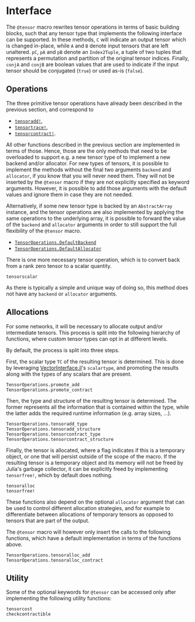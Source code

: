 # Interface

The `@tensor` macro rewrites tensor operations in terms of basic building blocks, such that
any tensor type that implements the following interface can be supported. In these methods,
`C` will indicate an output tensor which is changed in-place, while `A` and `B` denote input
tensors that are left unaltered. `pC`, `pA` and `pB` denote an `Index2Tuple`, a tuple of two
tuples that represents a permutation and partition of the original tensor indices. Finally,
`conjA` and `conjB` are boolean values that are used to indicate if the input tensor should be
conjugated (`true`) or used as-is (`false`).

## Operations

The three primitive tensor operations have already been described in the previous section,
and correspond to

* [`tensoradd!`](@ref),
* [`tensortrace!`](@ref),
* [`tensorcontract!`](@ref).

All other functions described in the previous section are implemented in terms of those. 
Hence, those are the only methods that need to be overloaded to support e.g. a new tensor 
type of to implement a new backend and/or allocator. For new types of tensors, it is
possible to implement the methods without the final two arguments `backend` and `allocator`,
if you know that you will never need them. They will not be inserted by the `@tensor` macro
if they are not explicitly specified as keyword arguments. However, it is possible to add
those arguments with the default values and ignore them in case they are not needed.

Alternatively, if some new tensor type is backed by an `AbstractArray` instance, and the
tensor operations are also implemented by applying the same operations to the underlying
array, it is possible to forward the value of the `backend` and `allocator` arguments in
order to still support the full flexibility of the `@tensor` macro.

* [`TensorOperations.DefaultBackend`](@ref)
* [`TensorOperations.DefaultAllocator`](@ref)

There is one more necessary tensor operation, which is to convert back from a rank zero
tensor to a scalar quantity. 

```@docs
tensorscalar
```

As there is typically a simple and unique way of doing so, this method does not have any
`backend` or `allocator` arguments.

## Allocations

For some networks, it will be necessary to allocate output and/or intermediate tensors. This
process is split into the following hierarchy of functions, where custom tensor types can
opt in at different levels.

By default, the process is split into three steps.

First, the scalar type `TC` of the resulting tensor is determined. This is done by
leveraging [VectorInterface.jl](https://github.com/Jutho/VectorInterface.jl)'s `scalartype`,
and promoting the results along with the types of any scalars that are present.

```@docs
TensorOperations.promote_add
TensorOperations.promote_contract
```

Then, the type and structure of the resulting tensor is determined. The former represents
all the information that is contained within the type, while the latter adds the required
runtime information (e.g. array sizes, ...).

```@docs
TensorOperations.tensoradd_type
TensorOperations.tensoradd_structure
TensorOperations.tensorcontract_type
TensorOperations.tensorcontract_structure
```

Finally, the tensor is allocated, where a flag indicates if this is a temporary object, or
one that will persist outside of the scope of the macro. If the resulting tensor is a
temporary object and its memory will not be freed by Julia's garbage collector, it can be
explicitly freed by implementing `tensorfree!`, which by default does nothing.

```@docs
tensoralloc
tensorfree!
```

These functions also depend on the optional `allocator` argument that can be used to
control different allocation strategies, and for example to differentiate between
allocations of temporary tensors as opposed to tensors that are part of the output.

The `@tensor` macro will however only insert the calls to the following functions, which
have a default implementation in terms of the functions above.

```@docs
TensorOperations.tensoralloc_add
TensorOperations.tensoralloc_contract
```

## Utility

Some of the optional keywords for `@tensor` can be accessed only after implementing the
following utility functions:

```@docs
tensorcost
checkcontractible
```
